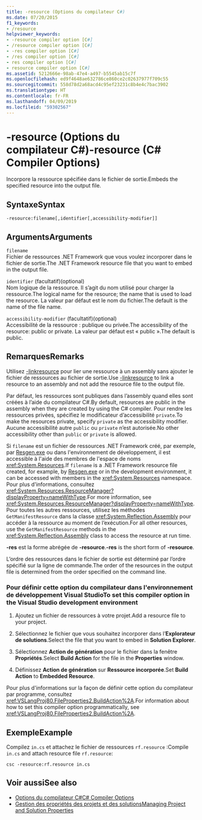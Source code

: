 ```yaml
---
title: -resource (Options du compilateur C#)
ms.date: 07/20/2015
f1_keywords:
- /resource
helpviewer_keywords:
- -resource compiler option [C#]
- /resource compiler option [C#]
- -res compiler option [C#]
- /res compiler option [C#]
- res compiler option [C#]
- resource compiler option [C#]
ms.assetid: 5212666e-98ab-47e4-a497-b5545ab15c7f
ms.openlocfilehash: ed9f4648ae632786ce860ce2c02637977f709c55
ms.sourcegitcommit: 558d78d2a68acd4c95ef23231c8b4e4c7bac3902
ms.translationtype: HT
ms.contentlocale: fr-FR
ms.lasthandoff: 04/09/2019
ms.locfileid: "59302567"
---
```

# <a name="-resource-c-compiler-options"></a><span data-ttu-id="b499e-102">-resource (Options du compilateur C#)</span><span class="sxs-lookup"><span data-stu-id="b499e-102">-resource (C# Compiler Options)</span></span>
<span data-ttu-id="b499e-103">Incorpore la ressource spécifiée dans le fichier de sortie.</span><span class="sxs-lookup"><span data-stu-id="b499e-103">Embeds the specified resource into the output file.</span></span>  
  
## <a name="syntax"></a><span data-ttu-id="b499e-104">Syntaxe</span><span class="sxs-lookup"><span data-stu-id="b499e-104">Syntax</span></span>  
  
```console  
-resource:filename[,identifier[,accessibility-modifier]]  
```  
  
## <a name="arguments"></a><span data-ttu-id="b499e-105">Arguments</span><span class="sxs-lookup"><span data-stu-id="b499e-105">Arguments</span></span>  
 `filename`  
 <span data-ttu-id="b499e-106">Fichier de ressources .NET Framework que vous voulez incorporer dans le fichier de sortie.</span><span class="sxs-lookup"><span data-stu-id="b499e-106">The .NET Framework resource file that you want to embed in the output file.</span></span>  
  
 `identifier` <span data-ttu-id="b499e-107">(facultatif)</span><span class="sxs-lookup"><span data-stu-id="b499e-107">(optional)</span></span>  
 <span data-ttu-id="b499e-108">Nom logique de la ressource. Il s’agit du nom utilisé pour charger la ressource.</span><span class="sxs-lookup"><span data-stu-id="b499e-108">The logical name for the resource; the name that is used to load the resource.</span></span> <span data-ttu-id="b499e-109">La valeur par défaut est le nom du fichier.</span><span class="sxs-lookup"><span data-stu-id="b499e-109">The default is the name of the file name.</span></span>  
  
 `accessibility-modifier` <span data-ttu-id="b499e-110">(facultatif)</span><span class="sxs-lookup"><span data-stu-id="b499e-110">(optional)</span></span>  
 <span data-ttu-id="b499e-111">Accessibilité de la ressource : publique ou privée.</span><span class="sxs-lookup"><span data-stu-id="b499e-111">The accessibility of the resource: public or private.</span></span> <span data-ttu-id="b499e-112">La valeur par défaut est « public ».</span><span class="sxs-lookup"><span data-stu-id="b499e-112">The default is public.</span></span>  
  
## <a name="remarks"></a><span data-ttu-id="b499e-113">Remarques</span><span class="sxs-lookup"><span data-stu-id="b499e-113">Remarks</span></span>  
 <span data-ttu-id="b499e-114">Utilisez [-linkresource](../../../csharp/language-reference/compiler-options/linkresource-compiler-option.md) pour lier une ressource à un assembly sans ajouter le fichier de ressources au fichier de sortie.</span><span class="sxs-lookup"><span data-stu-id="b499e-114">Use [-linkresource](../../../csharp/language-reference/compiler-options/linkresource-compiler-option.md) to link a resource to an assembly and not add the resource file to the output file.</span></span>  
  
 <span data-ttu-id="b499e-115">Par défaut, les ressources sont publiques dans l’assembly quand elles sont créées à l’aide du compilateur C#.</span><span class="sxs-lookup"><span data-stu-id="b499e-115">By default, resources are public in the assembly when they are created by using the C# compiler.</span></span> <span data-ttu-id="b499e-116">Pour rendre les ressources privées, spécifiez le modificateur d’accessibilité `private`.</span><span class="sxs-lookup"><span data-stu-id="b499e-116">To make the resources private, specify `private` as the accessibility modifier.</span></span> <span data-ttu-id="b499e-117">Aucune accessibilité autre `public` ou `private` n’est autorisée.</span><span class="sxs-lookup"><span data-stu-id="b499e-117">No other accessibility other than `public` or `private` is allowed.</span></span>  
  
 <span data-ttu-id="b499e-118">Si `filename` est un fichier de ressources .NET Framework créé, par exemple, par [Resgen.exe](../../../framework/tools/resgen-exe-resource-file-generator.md) ou dans l'environnement de développement, il est accessible à l'aide des membres de l'espace de noms <xref:System.Resources>.</span><span class="sxs-lookup"><span data-stu-id="b499e-118">If `filename` is a .NET Framework resource file created, for example, by [Resgen.exe](../../../framework/tools/resgen-exe-resource-file-generator.md) or in the development environment, it can be accessed with members in the <xref:System.Resources> namespace.</span></span> <span data-ttu-id="b499e-119">Pour plus d'informations, consultez <xref:System.Resources.ResourceManager?displayProperty=nameWithType>.</span><span class="sxs-lookup"><span data-stu-id="b499e-119">For more information, see <xref:System.Resources.ResourceManager?displayProperty=nameWithType>.</span></span> <span data-ttu-id="b499e-120">Pour toutes les autres ressources, utilisez les méthodes `GetManifestResource` dans la classe <xref:System.Reflection.Assembly> pour accéder à la ressource au moment de l’exécution.</span><span class="sxs-lookup"><span data-stu-id="b499e-120">For all other resources, use the `GetManifestResource` methods in the <xref:System.Reflection.Assembly> class to access the resource at run time.</span></span>  
  
 <span data-ttu-id="b499e-121">**-res** est la forme abrégée de **-resource**.</span><span class="sxs-lookup"><span data-stu-id="b499e-121">**-res** is the short form of **-resource**.</span></span>  
  
 <span data-ttu-id="b499e-122">L’ordre des ressources dans le fichier de sortie est déterminé par l’ordre spécifié sur la ligne de commande.</span><span class="sxs-lookup"><span data-stu-id="b499e-122">The order of the resources in the output file is determined from the order specified on the command line.</span></span>  
  
### <a name="to-set-this-compiler-option-in-the-visual-studio-development-environment"></a><span data-ttu-id="b499e-123">Pour définir cette option du compilateur dans l'environnement de développement Visual Studio</span><span class="sxs-lookup"><span data-stu-id="b499e-123">To set this compiler option in the Visual Studio development environment</span></span>  
  
1. <span data-ttu-id="b499e-124">Ajoutez un fichier de ressources à votre projet.</span><span class="sxs-lookup"><span data-stu-id="b499e-124">Add a resource file to your project.</span></span>  
  
2. <span data-ttu-id="b499e-125">Sélectionnez le fichier que vous souhaitez incorporer dans l’**Explorateur de solutions**.</span><span class="sxs-lookup"><span data-stu-id="b499e-125">Select the file that you want to embed in **Solution Explorer**.</span></span>  
  
3. <span data-ttu-id="b499e-126">Sélectionnez **Action de génération** pour le fichier dans la fenêtre **Propriétés**.</span><span class="sxs-lookup"><span data-stu-id="b499e-126">Select **Build Action** for the file in the **Properties** window.</span></span>  
  
4. <span data-ttu-id="b499e-127">Définissez **Action de génération**  sur **Ressource incorporée**.</span><span class="sxs-lookup"><span data-stu-id="b499e-127">Set **Build Action** to **Embedded Resource**.</span></span>  
  
 <span data-ttu-id="b499e-128">Pour plus d'informations sur la façon de définir cette option du compilateur par programme, consultez <xref:VSLangProj80.FileProperties2.BuildAction%2A>.</span><span class="sxs-lookup"><span data-stu-id="b499e-128">For information about how to set this compiler option programmatically, see <xref:VSLangProj80.FileProperties2.BuildAction%2A>.</span></span>  
  
## <a name="example"></a><span data-ttu-id="b499e-129">Exemple</span><span class="sxs-lookup"><span data-stu-id="b499e-129">Example</span></span>  
 <span data-ttu-id="b499e-130">Compilez `in.cs` et attachez le fichier de ressources `rf.resource` :</span><span class="sxs-lookup"><span data-stu-id="b499e-130">Compile `in.cs` and attach resource file `rf.resource`:</span></span>  
  
```console  
csc -resource:rf.resource in.cs  
```  
  
## <a name="see-also"></a><span data-ttu-id="b499e-131">Voir aussi</span><span class="sxs-lookup"><span data-stu-id="b499e-131">See also</span></span>

- [<span data-ttu-id="b499e-132">Options du compilateur C#</span><span class="sxs-lookup"><span data-stu-id="b499e-132">C# Compiler Options</span></span>](../../../csharp/language-reference/compiler-options/index.md)
- [<span data-ttu-id="b499e-133">Gestion des propriétés des projets et des solutions</span><span class="sxs-lookup"><span data-stu-id="b499e-133">Managing Project and Solution Properties</span></span>](/visualstudio/ide/managing-project-and-solution-properties)
